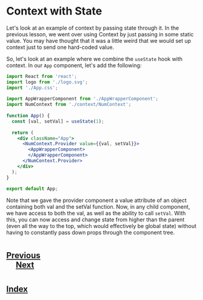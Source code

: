 # Context with State
Let's look at an example of context by passing state through it. In the previous lesson, we went over using Context by just passing in some static value. You may have thought that it was a little weird that we would set up context just to send one hard-coded value.

So, let's look at an example where we combine the `useState` hook with context. In our `App` component, let's add the following:
```jsx
import React from 'react';
import logo from './logo.svg';
import './App.css';
 
import AppWrapperComponent from './AppWrapperComponent';
import NumContext from './context/NumContext';
 
function App() {
  const [val, setVal] = useState(1);
 
  return (
    <div className="App">
      <NumContext.Provider value={{val, setVal}}>
        <AppWrapperComponent>
        </AppWrapperComponent>
      </NumContext.Provider>
    </div>
  );
}
 
export default App;
```
Note that we gave the provider component a value attribute of an object containing both val and the setVal function. Now, in any child component, we have access to both the val, as well as the ability to call `setVal`. With this, you can now access and change state from higher than the parent (even all the way to the top, which would effectively be global state) without having to constantly pass down props through the component tree.

#
## [Previous](./011_Context_API.md)<span>&nbsp;&nbsp;&nbsp;&nbsp;&nbsp;&nbsp;&nbsp;&nbsp;&nbsp;&nbsp;&nbsp;&nbsp;&nbsp;&nbsp;&nbsp;&nbsp;&nbsp;&nbsp;&nbsp;&nbsp;&nbsp;&nbsp;&nbsp;&nbsp;&nbsp;&nbsp;&nbsp;&nbsp;&nbsp;&nbsp;&nbsp;&nbsp;&nbsp;&nbsp;&nbsp;&nbsp;&nbsp;&nbsp;&nbsp;&nbsp;&nbsp;&nbsp;&nbsp;&nbsp;&nbsp;&nbsp;&nbsp;&nbsp;&nbsp;&nbsp;&nbsp;&nbsp;&nbsp;&nbsp;&nbsp;&nbsp;&nbsp;&nbsp;&nbsp;&nbsp;&nbsp;&nbsp;&nbsp;&nbsp;&nbsp;&nbsp;&nbsp;&nbsp;&nbsp;&nbsp;&nbsp;&nbsp;&nbsp;&nbsp;&nbsp;&nbsp;&nbsp;&nbsp;&nbsp;&nbsp;&nbsp;&nbsp;&nbsp;&nbsp;&nbsp;&nbsp;&nbsp;</span> [Next](./013_Render_Props.md)
#
##  [Index](../../Index.md)